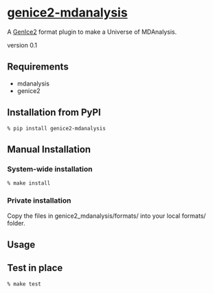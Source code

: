 # [genice2-mdanalysis](https://github.com/vitroid/genice-svg/)

A [GenIce2](https://github.com/vitroid/GenIce) format plugin to make a Universe of MDAnalysis.

version 0.1

## Requirements


* mdanalysis
* genice2

## Installation from PyPI

```shell
% pip install genice2-mdanalysis
```

## Manual Installation

### System-wide installation

```shell
% make install
```

### Private installation

Copy the files in genice2_mdanalysis/formats/ into your local formats/ folder.

## Usage
        

## Test in place

```shell
% make test
```

